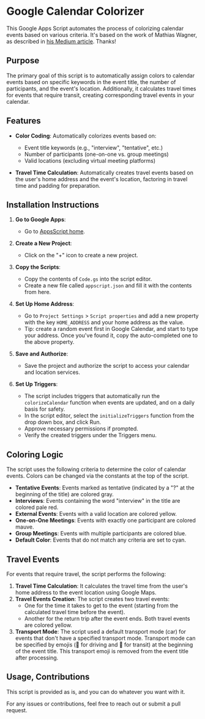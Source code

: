 # Google Calendar Colorizer

This Google Apps Script automates the process of colorizing calendar events based on various criteria. It's based on the work of Mathias Wagner, as described in [his Medium article](https://mathiasw.medium.com/automate-your-google-calendar-coloring-4e7b15ed5560). Thanks!

## Purpose

The primary goal of this script is to automatically assign colors to calendar events based on specific keywords in the event title, the number of participants, and the event's location. Additionally, it calculates travel times for events that require transit, creating corresponding travel events in your calendar.

## Features

- **Color Coding**: Automatically colorizes events based on:
  - Event title keywords (e.g., "interview", "tentative", etc.)
  - Number of participants (one-on-one vs. group meetings)
  - Valid locations (excluding virtual meeting platforms)
  
- **Travel Time Calculation**: Automatically creates travel events based on the user's home address and the event's location, factoring in travel time and padding for preparation.

## Installation Instructions

1. **Go to Google Apps**:
   - Go to [AppsScript home](https://script.google.com/).

2. **Create a New Project**:
   - Click on the "+" icon to create a new project.

3. **Copy the Scripts**:
   - Copy the contents of `Code.gs` into the script editor. 
   - Create a new file called `appscript.json` and fill it with the contents from here.

4. **Set Up Home Address**:
   - Go to `Project Settings` > `Script properties` and add a new property with the key `HOME_ADDRESS` and your home address as the value. 
   - Tip: create a random event first in Google Calendar, and start to type your address. Once you've found it, copy the auto-completed one to the above property. 

5. **Save and Authorize**:
   - Save the project and authorize the script to access your calendar and location services.

6. **Set Up Triggers**:
   - The script includes triggers that automatically run the `colorizeCalendar` function when events are updated, and on a daily basis for safety. 
   - In the script editor, select the `initializeTriggers` function from the drop down box, and click Run. 
   - Approve necessary permissions if prompted.
   - Verify the created triggers under the Triggers menu.

## Coloring Logic

The script uses the following criteria to determine the color of calendar events. Colors can be changed via the constants at the top of the script.

- **Tentative Events**: Events marked as tentative (indicated by a "?" at the beginning of the title) are colored gray.
- **Interviews**: Events containing the word "interview" in the title are colored pale red.
- **External Events**: Events with a valid location are colored yellow.
- **One-on-One Meetings**: Events with exactly one participant are colored mauve.
- **Group Meetings**: Events with multiple participants are colored blue.
- **Default Color**: Events that do not match any criteria are set to cyan.

## Travel Events

For events that require travel, the script performs the following:

1. **Travel Time Calculation**: It calculates the travel time from the user's home address to the event location using Google Maps.
2. **Travel Events Creation**: The script creates two travel events:
   - One for the time it takes to get to the event (starting from the calculated travel time before the event).
   - Another for the return trip after the event ends. Both travel events are colored yellow.
3. **Transport Mode**: The script used a default transport mode (car) for events that don't have a specified transport mode. Transport mode can be specified by emojis (🚗 for driving and 🚎 for transit) at the beginning of the event title. This transport emoji is removed from the event title after processing.

## Usage, Contributions

This script is provided as is, and you can do whatever you want with it. 

For any issues or contributions, feel free to reach out or submit a pull request.
